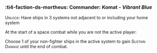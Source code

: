 ### :ti4-faction-ds-mortheus: **Commander**: Komat - _Vibrant Blue_

<span style="font-variant:small-caps;">Unlock</span>: Have ships in 3 systems not adjacent to or including your home system

At the start of a space combat while you are not the active player:

Choose 1 of your non-fighter ships in the active system to gain <span style="font-variant:small-caps;">Sustain Damage</span> until the end of combat.
